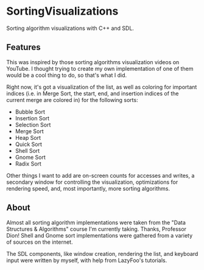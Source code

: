# SortingVisualizations
Sorting algorithm visualizations with C++ and SDL.

## Features
This was inspired by those sorting algorithms visualization
videos on YouTube. I thought trying to create my own 
implementation of one of them would be a cool thing to do, 
so that's what I did.

Right now, it's got a visualization of the list, as well
as coloring for important indices (i.e. in Merge Sort,
the start, end, and insertion indices of the current 
merge are colored in) for the following sorts:

- Bubble Sort
- Insertion Sort
- Selection Sort
- Merge Sort
- Heap Sort
- Quick Sort
- Shell Sort
- Gnome Sort
- Radix Sort

Other things I want to add are on-screen counts for 
accesses and writes, a secondary window for controlling
the visualization, optimizations for rendering speed,
and, most importantly, more sorting 
algorithms.
## About
Almost all sorting algorithm implementations were taken from the "Data 
Structures & Algorithms" course I'm currently taking. Thanks, Professor Dion!
Shell and Gnome sort implementations were gathered from a variety of sources on the 
internet.

The SDL components, like window creation, rendering the list,
and keyboard input were written by myself, with help from LazyFoo's tutorials.


